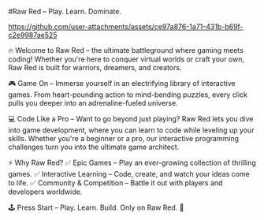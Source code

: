#Raw Red – Play. Learn. Dominate.


https://github.com/user-attachments/assets/ce97a876-1a71-431b-b69f-c2e9987ae525


🔥 Welcome to Raw Red – the ultimate battleground where gaming meets coding! Whether you're here to conquer virtual worlds or craft your own, Raw Red is built for warriors, dreamers, and creators.

🎮 Game On – Immerse yourself in an electrifying library of interactive games. From heart-pounding action to mind-bending puzzles, every click pulls you deeper into an adrenaline-fueled universe.

💻 Code Like a Pro – Want to go beyond just playing? Raw Red lets you dive into game development, where you can learn to code while leveling up your skills. Whether you're a beginner or a pro, our interactive programming challenges turn you into the ultimate game architect.

⚡ Why Raw Red?
✅ Epic Games – Play an ever-growing collection of thrilling games.
✅ Interactive Learning – Code, create, and watch your ideas come to life.
✅ Community & Competition – Battle it out with players and developers worldwide.

🕹️ Press Start – Play. Learn. Build. Only on Raw Red. 🚀
